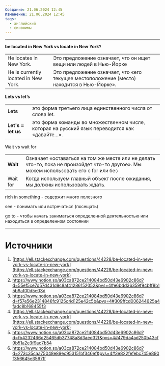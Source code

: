 ```yaml
---
Создание: 21.06.2024 12:45
Изменение: 21.06.2024 12:45
tags:
  - английский
  - синонимы
---
```

***

**be located in New York vs locate in New York?**

|                                      |                                                                                           |
| ------------------------------------ | ----------------------------------------------------------------------------------------- |
| He locates in New York.              | Это предложение означает, что он ищет вещи или людей в Нью-Йорке                          |
| He is currently located in New York. | Это предложение означает, что «его текущее местоположение (место) находится в Нью-Йорке». |

**Lets vs let’s**

|                    |                                                                                               |
| ------------------ | --------------------------------------------------------------------------------------------- |
| **Lets**           | это форма третьего лица единственного числа от слова let.                                     |
| **Let's = let us** | это форма команды во множественном числе, которая на русский язык переводится как «давайте…». |

Wait vs wait for

|   |   |
|---|---|
|**Wait**|Означает «оставаться на том же месте или не делать что-то, пока не произойдет что-то другое». Мы можем использовать его с for или без|
|Wait for|Когда используем главный объект после ожидания, мы должны использовать ждать.|

rich in something - содержит много полезного

see - понимать или встречаться (посещать)

go to - чтобы начать заниматься определенной деятельностью или находиться в определенном состоянии

***

# Источники
1. [https://ell.stackexchange.com/questions/44228/be-located-in-new-york-vs-locate-in-new-york](https://ell.stackexchange.com/questions/44228/be-located-in-new-york-vs-locate-in-new-york)
2. https://www.notion.so/a03ca872ce214084bd50d43e6902c86d?d=55ef5ce7d57d431d9c8af41286152052&pvs=4#e6bdd36359f94bff8b15b9af00d5e03d
3. https://www.notion.so/a03ca872ce214084bd50d43e6902c86d?d=f57e56e2314846fc9125c4d125e42c5b&pvs=4#309ffcd006244625a4fadc8b168455f3
4. [https://ell.stackexchange.com/questions/44228/be-located-in-new-york-vs-locate-in-new-york](https://ell.stackexchange.com/questions/44228/be-located-in-new-york-vs-locate-in-new-york)
5. https://www.notion.so/a03ca872ce214084bd50d43e6902c86d?d=fb4232466d25465db37748a8d3aed32f&pvs=4#479da4ad250b43cf9b51a2e3f9ac7b54
6. https://www.notion.so/a03ca872ce214084bd50d43e6902c86d?d=273c35caa75048e89ec953151bf346ef&pvs=4#3e822fefebc745e890f356645e3567ff




